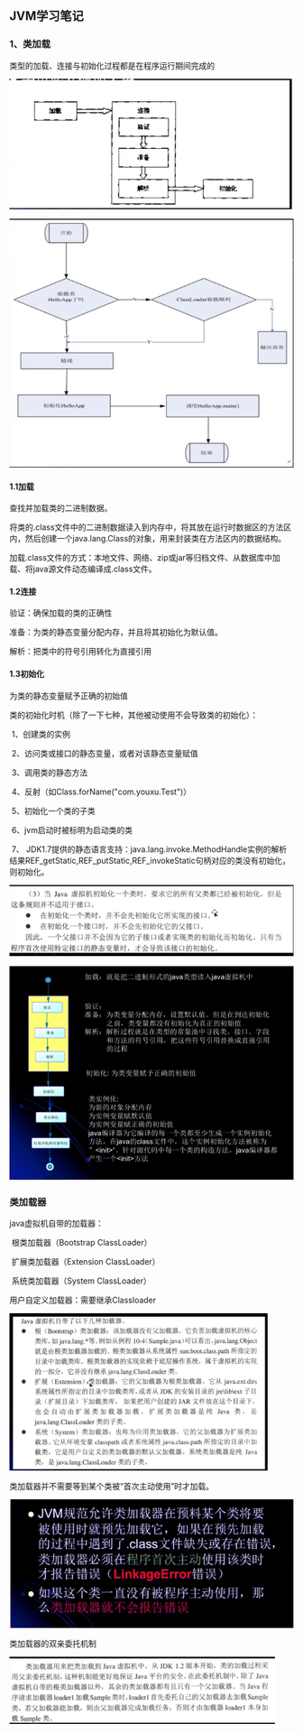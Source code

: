 

## JVM学习笔记

### 1、类加载

类型的加载、连接与初始化过程都是在程序运行期间完成的

![](./pic/类的加载过程.png)

![](./pic/类的加载过程1.png)

 #### 1.1加载

查找并加载类的二进制数据。

将类的.class文件中的二进制数据读入到内存中，将其放在运行时数据区的方法区内，然后创建一个java.lang.Class的对象，用来封装类在方法区内的数据结构。

加载.class文件的方式：本地文件、网络、zip或jar等归档文件、从数据库中加载、将java源文件动态编译成.class文件。

#### 1.2连接

验证：确保加载的类的正确性

准备：为类的静态变量分配内存，并且将其初始化为默认值。

解析：把类中的符号引用转化为直接引用

#### 1.3初始化

为类的静态变量赋予正确的初始值

类的初始化时机（除了一下七种，其他被动使用不会导致类的初始化）：

​	1、创建类的实例

​	2、访问类或接口的静态变量，或者对该静态变量赋值

​	3、调用类的静态方法

​	4、反射（如Class.forName("com.youxu.Test")）

​	5、初始化一个类的子类

​	6、jvm启动时被标明为启动类的类

​	7、 JDK1.7提供的静态语言支持：java.lang.invoke.MethodHandle实例的解析结果REF_getStatic,REF_putStatic,REF_invokeStatic句柄对应的类没有初始化，则初始化。

![](./pic/接口的初始化.png)

![](./pic/类的加载连接初始化和类的实例化.png)

### 类加载器

java虚拟机自带的加载器：

​	根类加载器（Bootstrap ClassLoader）

​	扩展类加载器（Extension ClassLoader）

​	系统类加载器（System ClassLoader）

用户自定义加载器：需要继承Classloader

![](./pic/三种类加载器.png)

类加载器并不需要等到某个类被“首次主动使用”时才加载。

![](./pic/类的加载时机1.png)

类加载器的双亲委托机制

![](./pic/类加载器的双亲委托机制.png)